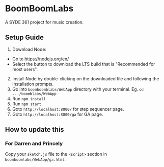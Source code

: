 # BoomBoomLabs
A SYDE 361 project for music creation.
## Setup Guide
1. Download Node:
- Go to https://nodejs.org/en/
- Select the button to download the LTS build that is "Recommended for most users".
2. Install Node by double-clicking on the downloaded file and following the installation prompts.
3. Go into `boomboomblabs/WebApp` directory with your terminal. Eg. `cd .../boomblabs/WebApp`
4. Run `npm install`
5. Run `npm start`
6. Goto `http://localhost:8000/` for step sequencer page.
7. Goto `http://localhost:8000/ga` for GA page.

## How to update this
### For Darren and Princely
Copy your `sketch.js` file to the `<script>` section in `boomboomlabs/WebApp/ga.html`.